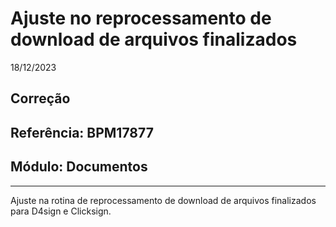 # Ajuste no reprocessamento de download de arquivos finalizados
18/12/2023
## Correção
## Referência: BPM17877
## Módulo: Documentos
***

Ajuste na rotina de reprocessamento de download de arquivos finalizados para D4sign e Clicksign.

